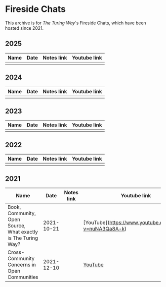 # Fireside Chats

This archive is for _The Turing Way_'s Fireside Chats, which have been hosted since 2021.

## 2025

| Name | Date | Notes link | Youtube link |
| ----- | ---- |----------- | --------------- |
|  | | | |

## 2024

| Name | Date | Notes link | Youtube link |
| ----- | ---- |----------- | --------------- |
|  | | | |

## 2023

| Name | Date | Notes link | Youtube link |
| ----- | ---- |----------- | --------------- |
|  | | | |


## 2022

| Name | Date | Notes link | Youtube link |
| ----- | ---- |----------- | --------------- |
|  | | | |

## 2021

| Name | Date | Notes link | Youtube link |
| ----- | ---- |----------- | --------------- |
| Book, Community, Open Source, What exactly is The Turing Way? | 2021-10-21 |  | [YouTube[(https://www.youtube.com/watch?v=nuNA3Qa8A-k) |
| Cross-Community Concerns in Open Communities | 2021-12-10 |  | [YouTube](https://www.youtube.com/watch?v=yO3adCIXCu8&t=81s) |
